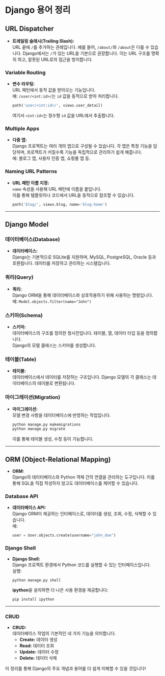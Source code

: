 # Django 용어 정리

## URL Dispatcher
- **트레일링 슬래시(Trailing Slash):**  
  URL 끝에 `/`를 추가하는 관례입니다. 예를 들어, `/about/`와 `/about`은 다를 수 있습니다. Django에서는 `/`가 있는 URL을 기본으로 권장합니다. 이는 URL 구조를 명확히 하고, 잘못된 URL로의 접근을 방지합니다.

### Variable Routing
- **변수 라우팅:**  
  URL 패턴에서 동적 값을 받아오는 기능입니다.  
  예: `/user/<int:id>/`는 `id` 값을 동적으로 받아 처리합니다.
  ```python
  path('user/<int:id>/', views.user_detail)
  ```
  여기서 `<int:id>`는 정수형 `id` 값을 URL에서 추출합니다.

### Multiple Apps
- **다중 앱:**  
  Django 프로젝트는 여러 개의 앱으로 구성될 수 있습니다. 각 앱은 특정 기능을 담당하며, 프로젝트가 커질수록 기능을 독립적으로 관리하기 쉽게 해줍니다.  
  예: 블로그 앱, 사용자 인증 앱, 쇼핑몰 앱 등.

### Naming URL Patterns
- **URL 패턴 이름 지정:**  
  `name` 속성을 사용해 URL 패턴에 이름을 붙입니다.  
  이를 통해 템플릿이나 코드에서 URL을 동적으로 참조할 수 있습니다.  
  ```python
  path('blog/', views.blog, name='blog-home')
  ```

---

## Django Model
### 데이터베이스(Database)
- **데이터베이스:**  
  Django는 기본적으로 SQLite를 지원하며, MySQL, PostgreSQL, Oracle 등과 호환됩니다. 데이터를 저장하고 관리하는 시스템입니다.

### 쿼리(Query)
- **쿼리:**  
  Django ORM을 통해 데이터베이스와 상호작용하기 위해 사용하는 명령입니다.  
  예: `Model.objects.filter(name="John")`

### 스키마(Schema)
- **스키마:**  
  데이터베이스의 구조를 정의한 청사진입니다. 테이블, 열, 데이터 타입 등을 정의합니다.  
  Django의 모델 클래스는 스키마를 생성합니다.

### 테이블(Table)
- **테이블:**  
  데이터베이스에서 데이터를 저장하는 구조입니다. Django 모델의 각 클래스는 데이터베이스의 테이블로 변환됩니다.

### 마이그레이션(Migration)
- **마이그레이션:**  
  모델 변경 사항을 데이터베이스에 반영하는 작업입니다.  
  ```bash
  python manage.py makemigrations
  python manage.py migrate
  ```
  이를 통해 테이블 생성, 수정 등이 가능합니다.

---

## ORM (Object-Relational Mapping)
- **ORM:**  
  Django의 데이터베이스와 Python 객체 간의 연결을 관리하는 도구입니다. 이를 통해 SQL을 직접 작성하지 않고도 데이터베이스를 제어할 수 있습니다.

### Database API
- **데이터베이스 API:**  
  Django ORM이 제공하는 인터페이스로, 데이터를 생성, 조회, 수정, 삭제할 수 있습니다.  
  예:
  ```python
  user = User.objects.create(username="john_doe")
  ```

### Django Shell
- **Django Shell:**  
  Django 프로젝트 환경에서 Python 코드를 실행할 수 있는 인터페이스입니다.  
  실행:  
  ```bash
  python manage.py shell
  ```
  **ipython**을 설치하면 더 나은 사용 환경을 제공합니다:  
  ```bash
  pip install ipython
  ```

---

### CRUD
- **CRUD:**  
  데이터베이스 작업의 기본적인 네 가지 기능을 의미합니다.
  - **Create:** 데이터 생성  
  - **Read:** 데이터 조회  
  - **Update:** 데이터 수정  
  - **Delete:** 데이터 삭제  


이 정리를 통해 Django의 주요 개념과 용어를 더 쉽게 이해할 수 있을 것입니다!